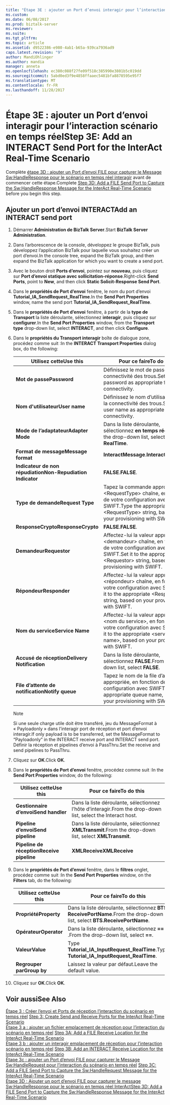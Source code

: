```yaml
---
title: "Étape 3E : ajouter un Port d’envoi interagir pour l’interaction scénario en temps réel | Documents Microsoft"
ms.custom: 
ms.date: 06/08/2017
ms.prod: biztalk-server
ms.reviewer: 
ms.suite: 
ms.tgt_pltfrm: 
ms.topic: article
ms.assetid: d9522386-e980-4ab1-b65a-939ca7936ad9
caps.latest.revision: "9"
author: MandiOhlinger
ms.author: mandia
manager: anneta
ms.openlocfilehash: ec380c088f27fe09f518c385990e3801b5c019dd
ms.sourcegitcommit: 5abd0ed3f9e4858ffaaec5481bfa8878595e95f7
ms.translationtype: MT
ms.contentlocale: fr-FR
ms.lasthandoff: 11/28/2017
---
```

# <a name="step-3e-add-an-interact-send-port-for-the-interact-real-time-scenario"></a><span data-ttu-id="356bb-102">Étape 3E : ajouter un Port d’envoi interagir pour l’interaction scénario en temps réel</span><span class="sxs-lookup"><span data-stu-id="356bb-102">Step 3E: Add an INTERACT Send Port for the InterAct Real-Time Scenario</span></span>
<span data-ttu-id="356bb-103">Complète [étape 3D : ajouter un Port d’envoi FILE pour capturer le Message Sw:HandleResponse pour le scénario en temps réel interagir](../../adapters-and-accelerators/fileact-interact/step-3d-add-file-send-port-to-get-sw-handleresponse-message-for-interact.md) avant de commencer cette étape.</span><span class="sxs-lookup"><span data-stu-id="356bb-103">Complete [Step 3D: Add a FILE Send Port to Capture the Sw:HandleResponse Message for the InterAct Real-Time Scenario](../../adapters-and-accelerators/fileact-interact/step-3d-add-file-send-port-to-get-sw-handleresponse-message-for-interact.md) before you begin this step.</span></span>
  
## <a name="add-an-interact-send-port"></a><span data-ttu-id="356bb-104">Ajouter un port d’envoi INTERACT</span><span class="sxs-lookup"><span data-stu-id="356bb-104">Add an INTERACT send port</span></span>  
  
1.  <span data-ttu-id="356bb-105">Démarrer **Administration de BizTalk Server**.</span><span class="sxs-lookup"><span data-stu-id="356bb-105">Start **BizTalk Server Administration**.</span></span>  
  
2.  <span data-ttu-id="356bb-106">Dans l’arborescence de la console, développez le groupe BizTalk, puis développez l’application BizTalk pour laquelle vous souhaitez créer un port d’envoi.</span><span class="sxs-lookup"><span data-stu-id="356bb-106">In the console tree, expand the BizTalk group, and then expand the BizTalk application for which you want to create a send port.</span></span>  
  
3.  <span data-ttu-id="356bb-107">Avec le bouton droit **Ports d’envoi**, pointez sur **nouveau**, puis cliquez sur **Port d’envoi statique avec sollicitation-réponse**.</span><span class="sxs-lookup"><span data-stu-id="356bb-107">Right-click **Send Ports**, point to **New**, and then click **Static Solicit-Response Send Port**.</span></span>  
  
4.  <span data-ttu-id="356bb-108">Dans le **propriétés de Port d’envoi** fenêtre, le nom du port d’envoi **Tutorial_IA_SendRequest_RealTime**.</span><span class="sxs-lookup"><span data-stu-id="356bb-108">In the **Send Port Properties** window, name the send port **Tutorial_IA_SendRequest_RealTime**.</span></span>  
  
5.  <span data-ttu-id="356bb-109">Dans le **propriétés de Port d’envoi** fenêtre, à partir de la **type de Transport** la liste déroulante, sélectionnez **interagir**, puis cliquez sur **configurer**.</span><span class="sxs-lookup"><span data-stu-id="356bb-109">In the **Send Port Properties** window, from the **Transport type** drop-down list, select **INTERACT**, and then click **Configure**.</span></span>  
  
6.  <span data-ttu-id="356bb-110">Dans le **propriétés du Transport interagir** boîte de dialogue zone, procédez comme suit :</span><span class="sxs-lookup"><span data-stu-id="356bb-110">In the **INTERACT Transport Properties** dialog box, do the following:</span></span>  
  
    |<span data-ttu-id="356bb-111">**Utilisez cette**</span><span class="sxs-lookup"><span data-stu-id="356bb-111">**Use this**</span></span>|<span data-ttu-id="356bb-112">**Pour ce faire**</span><span class="sxs-lookup"><span data-stu-id="356bb-112">**To do this**</span></span>|  
    |------------------|--------------------|  
    |<span data-ttu-id="356bb-113">**Mot de passe**</span><span class="sxs-lookup"><span data-stu-id="356bb-113">**Password**</span></span>|<span data-ttu-id="356bb-114">Définissez le mot de passe pour la connectivité des trous.</span><span class="sxs-lookup"><span data-stu-id="356bb-114">Set the password as appropriate for SAG connectivity.</span></span>|  
    |<span data-ttu-id="356bb-115">**Nom d'utilisateur**</span><span class="sxs-lookup"><span data-stu-id="356bb-115">**User name**</span></span>|<span data-ttu-id="356bb-116">Définissez le nom d’utilisateur pour la connectivité des trous.</span><span class="sxs-lookup"><span data-stu-id="356bb-116">Set the user name as appropriate for SAG connectivity.</span></span>|  
    |<span data-ttu-id="356bb-117">**Mode de l’adaptateur**</span><span class="sxs-lookup"><span data-stu-id="356bb-117">**Adapter Mode**</span></span>|<span data-ttu-id="356bb-118">Dans la liste déroulante, sélectionnez **en temps réel**.</span><span class="sxs-lookup"><span data-stu-id="356bb-118">From the drop-down list, select **RealTime**.</span></span>|  
    |<span data-ttu-id="356bb-119">**Format de message**</span><span class="sxs-lookup"><span data-stu-id="356bb-119">**Message format**</span></span>|<span data-ttu-id="356bb-120">**InteractMessage**.</span><span class="sxs-lookup"><span data-stu-id="356bb-120">**InteractMessage**.</span></span>|  
    |<span data-ttu-id="356bb-121">**Indicateur de non répudiation**</span><span class="sxs-lookup"><span data-stu-id="356bb-121">**Non-Repudiation Indicator**</span></span>|<span data-ttu-id="356bb-122">**FALSE**.</span><span class="sxs-lookup"><span data-stu-id="356bb-122">**FALSE**.</span></span>|  
    |<span data-ttu-id="356bb-123">**Type de demande**</span><span class="sxs-lookup"><span data-stu-id="356bb-123">**Request Type**</span></span>|<span data-ttu-id="356bb-124">Tapez la commande appropriée \<RequestType\> chaîne, en fonction de votre configuration avec SWIFT.</span><span class="sxs-lookup"><span data-stu-id="356bb-124">Type the appropriate \<RequestType\> string, based on your provisioning with SWIFT.</span></span>|  
    |<span data-ttu-id="356bb-125">**ResponseCrypto**</span><span class="sxs-lookup"><span data-stu-id="356bb-125">**ResponseCrypto**</span></span>|<span data-ttu-id="356bb-126">**FALSE**.</span><span class="sxs-lookup"><span data-stu-id="356bb-126">**FALSE**.</span></span>|  
    |<span data-ttu-id="356bb-127">**Demandeur**</span><span class="sxs-lookup"><span data-stu-id="356bb-127">**Requestor**</span></span>|<span data-ttu-id="356bb-128">Affectez-lui la valeur approprié \<demandeur\> chaîne, en fonction de votre configuration avec SWIFT.</span><span class="sxs-lookup"><span data-stu-id="356bb-128">Set it to the appropriate \<Requestor\> string, based on your provisioning with SWIFT.</span></span>|  
    |<span data-ttu-id="356bb-129">**Répondeur**</span><span class="sxs-lookup"><span data-stu-id="356bb-129">**Responder**</span></span>|<span data-ttu-id="356bb-130">Affectez-lui la valeur approprié \<répondeur\> chaîne, en fonction de votre configuration avec SWIFT.</span><span class="sxs-lookup"><span data-stu-id="356bb-130">Set it to the appropriate \<Responder\> string, based on your provisioning with SWIFT.</span></span>|  
    |<span data-ttu-id="356bb-131">**Nom du service**</span><span class="sxs-lookup"><span data-stu-id="356bb-131">**Service Name**</span></span>|<span data-ttu-id="356bb-132">Affectez-lui la valeur approprié \<nom du service\>, en fonction de votre configuration avec SWIFT.</span><span class="sxs-lookup"><span data-stu-id="356bb-132">Set it to the appropriate \<service name\>, based on your provisioning with SWIFT.</span></span>|  
    |<span data-ttu-id="356bb-133">**Accusé de réception**</span><span class="sxs-lookup"><span data-stu-id="356bb-133">**Delivery Notification**</span></span>|<span data-ttu-id="356bb-134">Dans la liste déroulante, sélectionnez **FALSE**.</span><span class="sxs-lookup"><span data-stu-id="356bb-134">From the drop-down list, select  **FALSE**.</span></span>|  
    |<span data-ttu-id="356bb-135">**File d’attente de notification**</span><span class="sxs-lookup"><span data-stu-id="356bb-135">**Notify queue**</span></span>|<span data-ttu-id="356bb-136">Tapez le nom de la file d’attente appropriée, en fonction de votre configuration avec SWIFT.</span><span class="sxs-lookup"><span data-stu-id="356bb-136">Type the appropriate queue name, based on your provisioning with SWIFT.</span></span>|  
  
    > [!NOTE]
    >  <span data-ttu-id="356bb-137">Si une seule charge utile doit être transféré, jeu du MessageFormat à « Payloadonly » dans l’interagir port de réception et port d’envoi interagir.</span><span class="sxs-lookup"><span data-stu-id="356bb-137">If only payload is to be transferred, set the MessageFormat to “Payloadonly” in the INTERACT receive port and INTERACT send port.</span></span> <span data-ttu-id="356bb-138">Définir la réception et pipelines d’envoi à PassThru.</span><span class="sxs-lookup"><span data-stu-id="356bb-138">Set the receive and send pipelines to PassThru.</span></span>  
  
7.  <span data-ttu-id="356bb-139">Cliquez sur **OK**.</span><span class="sxs-lookup"><span data-stu-id="356bb-139">Click **OK**.</span></span>  
  
8.  <span data-ttu-id="356bb-140">Dans le **propriétés de Port d’envoi** fenêtre, procédez comme suit :</span><span class="sxs-lookup"><span data-stu-id="356bb-140">In the **Send Port Properties** window, do the following:</span></span>  
  
    |<span data-ttu-id="356bb-141">**Utilisez cette**</span><span class="sxs-lookup"><span data-stu-id="356bb-141">**Use this**</span></span>|<span data-ttu-id="356bb-142">**Pour ce faire**</span><span class="sxs-lookup"><span data-stu-id="356bb-142">**To do this**</span></span>|  
    |------------------|--------------------|  
    |<span data-ttu-id="356bb-143">**Gestionnaire d’envoi**</span><span class="sxs-lookup"><span data-stu-id="356bb-143">**Send handler**</span></span>|<span data-ttu-id="356bb-144">Dans la liste déroulante, sélectionnez l’hôte d’interagir.</span><span class="sxs-lookup"><span data-stu-id="356bb-144">From the drop-down list, select the Interact host.</span></span>|  
    |<span data-ttu-id="356bb-145">**Pipeline d’envoi**</span><span class="sxs-lookup"><span data-stu-id="356bb-145">**Send pipeline**</span></span>|<span data-ttu-id="356bb-146">Dans la liste déroulante, sélectionnez **XMLTransmit**.</span><span class="sxs-lookup"><span data-stu-id="356bb-146">From the drop-down list, select **XMLTransmit**.</span></span>|  
    |<span data-ttu-id="356bb-147">**Pipeline de réception**</span><span class="sxs-lookup"><span data-stu-id="356bb-147">**Receive pipeline**</span></span>|<span data-ttu-id="356bb-148">**XMLReceive**</span><span class="sxs-lookup"><span data-stu-id="356bb-148">**XMLReceive**</span></span>|  
  
9. <span data-ttu-id="356bb-149">Dans le **propriétés de Port d’envoi** fenêtre, dans le **filtres** onglet, procédez comme suit :</span><span class="sxs-lookup"><span data-stu-id="356bb-149">In the **Send Port Properties** window, on the **Filters** tab, do the following:</span></span>  
  
    |<span data-ttu-id="356bb-150">**Utilisez cette**</span><span class="sxs-lookup"><span data-stu-id="356bb-150">**Use this**</span></span>|<span data-ttu-id="356bb-151">**Pour ce faire**</span><span class="sxs-lookup"><span data-stu-id="356bb-151">**To do this**</span></span>|  
    |------------------|--------------------|  
    |<span data-ttu-id="356bb-152">**Propriété**</span><span class="sxs-lookup"><span data-stu-id="356bb-152">**Property**</span></span>|<span data-ttu-id="356bb-153">Dans la liste déroulante, sélectionnez **BTS. ReceivePortName**.</span><span class="sxs-lookup"><span data-stu-id="356bb-153">From the drop-down list, select **BTS.ReceivePortName**.</span></span>|  
    |<span data-ttu-id="356bb-154">**Opérateur**</span><span class="sxs-lookup"><span data-stu-id="356bb-154">**Operator**</span></span>|<span data-ttu-id="356bb-155">Dans la liste déroulante, sélectionnez  **==** .</span><span class="sxs-lookup"><span data-stu-id="356bb-155">From the drop-down list, select **==**.</span></span>|  
    |<span data-ttu-id="356bb-156">**Valeur**</span><span class="sxs-lookup"><span data-stu-id="356bb-156">**Value**</span></span>|<span data-ttu-id="356bb-157">Type **Tutorial_IA_InputRequest_RealTime**.</span><span class="sxs-lookup"><span data-stu-id="356bb-157">Type **Tutorial_IA_InputRequest_RealTime**.</span></span>|  
    |<span data-ttu-id="356bb-158">**Regrouper par**</span><span class="sxs-lookup"><span data-stu-id="356bb-158">**Group by**</span></span>|<span data-ttu-id="356bb-159">Laissez la valeur par défaut.</span><span class="sxs-lookup"><span data-stu-id="356bb-159">Leave the default value.</span></span>|  
  
10. <span data-ttu-id="356bb-160">Cliquez sur **OK**.</span><span class="sxs-lookup"><span data-stu-id="356bb-160">Click **OK**.</span></span>  
  
## <a name="see-also"></a><span data-ttu-id="356bb-161">Voir aussi</span><span class="sxs-lookup"><span data-stu-id="356bb-161">See Also</span></span>  
 <span data-ttu-id="356bb-162">[Étape 3 : Créer l’envoi et Ports de réception l’interaction du scénario en temps réel](../../adapters-and-accelerators/fileact-interact/step-3-create-send-and-receive-ports-for-the-interact-real-time-scenario.md) </span><span class="sxs-lookup"><span data-stu-id="356bb-162">[Step 3: Create Send and Receive Ports for the InterAct Real-Time Scenario](../../adapters-and-accelerators/fileact-interact/step-3-create-send-and-receive-ports-for-the-interact-real-time-scenario.md) </span></span>  
 <span data-ttu-id="356bb-163">[Étape 3 a : ajouter un fichier emplacement de réception pour l’interaction du scénario en temps réel](../../adapters-and-accelerators/fileact-interact/step-3a-add-a-file-receive-location-for-the-interact-real-time-scenario.md) </span><span class="sxs-lookup"><span data-stu-id="356bb-163">[Step 3A: Add a FILE Receive Location for the InterAct Real-Time Scenario](../../adapters-and-accelerators/fileact-interact/step-3a-add-a-file-receive-location-for-the-interact-real-time-scenario.md) </span></span>  
 <span data-ttu-id="356bb-164">[Étape 3 b : ajouter un interagir emplacement de réception pour l’interaction scénario en temps réel](../../adapters-and-accelerators/fileact-interact/step-3b-add-an-interact-receive-location-for-the-interact-real-time-scenario.md) </span><span class="sxs-lookup"><span data-stu-id="356bb-164">[Step 3B: Add an INTERACT Receive Location for the InterAct Real-Time Scenario](../../adapters-and-accelerators/fileact-interact/step-3b-add-an-interact-receive-location-for-the-interact-real-time-scenario.md) </span></span>  
 <span data-ttu-id="356bb-165">[Étape 3c : ajouter un Port d’envoi FILE pour capturer le Message Sw:HandleRequest pour l’interaction du scénario en temps réel](../../adapters-and-accelerators/fileact-interact/step-3c-add-file-send-port-to-get-sw-handlerequest-interact-real-time-scenario.md) </span><span class="sxs-lookup"><span data-stu-id="356bb-165">[Step 3C: Add a FILE Send Port to Capture the Sw:HandleRequest Message for the InterAct Real-Time Scenario](../../adapters-and-accelerators/fileact-interact/step-3c-add-file-send-port-to-get-sw-handlerequest-interact-real-time-scenario.md) </span></span>  
 [<span data-ttu-id="356bb-166">Étape 3D : Ajouter un port d’envoi FILE pour capturer le message Sw:HandleResponse pour le scénario en temps réel InterAct</span><span class="sxs-lookup"><span data-stu-id="356bb-166">Step 3D: Add a FILE Send Port to Capture the Sw:HandleResponse Message for the InterAct Real-Time Scenario</span></span>](../../adapters-and-accelerators/fileact-interact/step-3d-add-file-send-port-to-get-sw-handleresponse-message-for-interact.md)